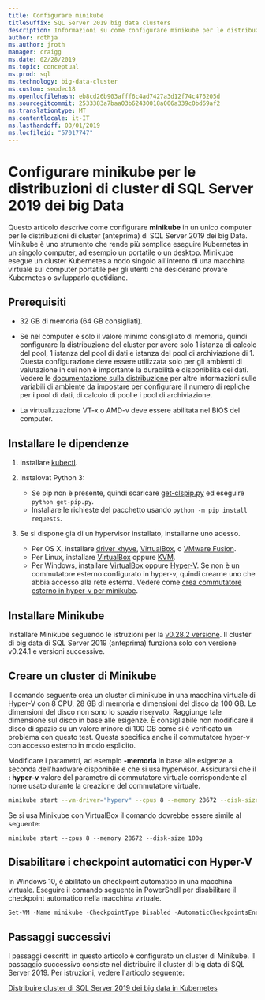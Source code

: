 ```yaml
---
title: Configurare minikube
titleSuffix: SQL Server 2019 big data clusters
description: Informazioni su come configurare minikube per le distribuzioni di cluster (anteprima) di SQL Server 2019 dei big data in un singolo computer.
author: rothja
ms.author: jroth
manager: craigg
ms.date: 02/28/2019
ms.topic: conceptual
ms.prod: sql
ms.technology: big-data-cluster
ms.custom: seodec18
ms.openlocfilehash: eb8cd26b903afff6c4ad7427a3d12f74c476205d
ms.sourcegitcommit: 2533383a7baa03b62430018a006a339c0bd69af2
ms.translationtype: MT
ms.contentlocale: it-IT
ms.lasthandoff: 03/01/2019
ms.locfileid: "57017747"
---
```

# <a name="configure-minikube-for-sql-server-2019-big-data-cluster-deployments"></a>Configurare minikube per le distribuzioni di cluster di SQL Server 2019 dei big Data

Questo articolo descrive come configurare **minikube** in un unico computer per le distribuzioni di cluster (anteprima) di SQL Server 2019 dei big Data. Minikube è uno strumento che rende più semplice eseguire Kubernetes in un singolo computer, ad esempio un portatile o un desktop. Minikube esegue un cluster Kubernetes a nodo singolo all'interno di una macchina virtuale sul computer portatile per gli utenti che desiderano provare Kubernetes o svilupparlo quotidiane. 

## <a name="prerequisites"></a>Prerequisiti

- 32 GB di memoria (64 GB consigliati).

- Se nel computer è solo il valore minimo consigliato di memoria, quindi configurare la distribuzione del cluster per avere solo 1 istanza di calcolo del pool, 1 istanza del pool di dati e istanza del pool di archiviazione di 1. Questa configurazione deve essere utilizzata solo per gli ambienti di valutazione in cui non è importante la durabilità e disponibilità dei dati. Vedere le [documentazione sulla distribuzione](deployment-guidance.md#env) per altre informazioni sulle variabili di ambiente da impostare per configurare il numero di repliche per i pool di dati, di calcolo di pool e i pool di archiviazione.

- La virtualizzazione VT-x o AMD-v deve essere abilitata nel BIOS del computer.

## <a name="install-dependencies"></a>Installare le dipendenze

1. Installare [kubectl](https://kubernetes.io/docs/tasks/tools/install-kubectl/).

1. Instalovat Python 3:
   - Se pip non è presente, quindi scaricare [get-clspip.py](https://bootstrap.pypa.io/get-pip.py) ed eseguire `python get-pip.py`.
   - Installare le richieste del pacchetto usando `python -m pip install requests`.

1. Se si dispone già di un hypervisor installato, installarne uno adesso.
   - Per OS X, installare [driver xhyve](https://git.k8s.io/minikube/docs/drivers.md), [VirtualBox](https://www.virtualbox.org/wiki/Downloads), o [VMware Fusion](https://www.vmware.com/products/fusion).
   - Per Linux, installare [VirtualBox](https://www.virtualbox.org/wiki/Downloads) oppure [KVM](https://www.linux-kvm.org/).
   - Per Windows, installare [VirtualBox](https://www.virtualbox.org/wiki/Downloads) oppure [Hyper-V](https://msdn.microsoft.com/virtualization/hyperv_on_windows/quick_start/walkthrough_install). Se non è un commutatore esterno configurato in hyper-v, quindi crearne uno che abbia accesso alla rete esterna.  Vedere come [crea commutatore esterno in hyper-v per minikube](https://blogs.msdn.microsoft.com/wasimbloch/2017/01/23/setting-up-kubernetes-on-windows10-laptop-with-minikube/).

## <a name="install-minikube"></a>Installare Minikube

Installare Minikube seguendo le istruzioni per la [v0.28.2 versione](https://github.com/kubernetes/minikube/releases/tag/v0.28.2). Il cluster di big data di SQL Server 2019 (anteprima) funziona solo con versione v0.24.1 e versioni successive.

## <a name="create-a-minikube-cluster"></a>Creare un cluster di Minikube

Il comando seguente crea un cluster di minikube in una macchina virtuale di Hyper-V con 8 CPU, 28 GB di memoria e dimensioni del disco da 100 GB. Le dimensioni del disco non sono lo spazio riservato.  Raggiunge tale dimensione sul disco in base alle esigenze.  È consigliabile non modificare il disco di spazio su un valore minore di 100 GB come si è verificato un problema con questo test. Questa specifica anche il commutatore hyper-v con accesso esterno in modo esplicito.

Modificare i parametri, ad esempio **-memoria** in base alle esigenze a seconda dell'hardware disponibile e che si usa hypervisor.  Assicurarsi che il **: hyper-v** valore del parametro di commutatore virtuale corrispondente al nome usato durante la creazione del commutatore virtuale.

```bash
minikube start --vm-driver="hyperv" --cpus 8 --memory 28672 --disk-size 100g --hyperv-virtual-switch "External"
```

Se si usa Minikube con VirtualBox il comando dovrebbe essere simile al seguente:

```base
minikube start --cpus 8 --memory 28672 --disk-size 100g
```

## <a name="disable-automatic-checkpoint-with-hyper-v"></a>Disabilitare i checkpoint automatici con Hyper-V

In Windows 10, è abilitato un checkpoint automatico in una macchina virtuale. Eseguire il comando seguente in PowerShell per disabilitare il checkpoint automatico nella macchina virtuale.

```PowerShell
Set-VM -Name minikube -CheckpointType Disabled -AutomaticCheckpointsEnabled $false
```

## <a name="next-steps"></a>Passaggi successivi

I passaggi descritti in questo articolo è configurato un cluster di Minikube. Il passaggio successivo consiste nel distribuire il cluster di big data di SQL Server 2019. Per istruzioni, vedere l'articolo seguente:

[Distribuire cluster di SQL Server 2019 dei big data in Kubernetes](deployment-guidance.md#deploy)
